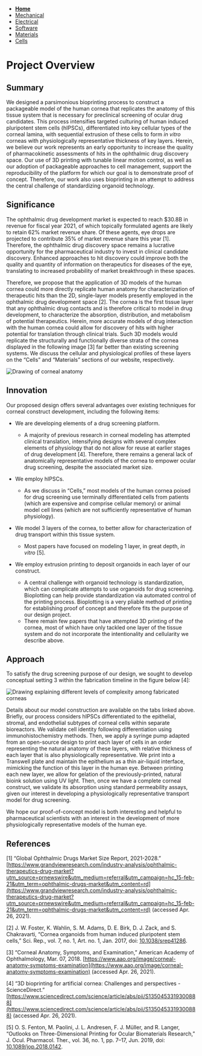 - **[Home](/3-DPrintingCornealOrganoids/index)**
- [Mechanical](/3-DPrintingCornealOrganoids/mechanical)
- [Electrical](/3-DPrintingCornealOrganoids/electrical)
- [Software](/3-DPrintingCornealOrganoids/software)
- [Materials](/3-DPrintingCornealOrganoids/materials)
- [Cells](/3-DPrintingCornealOrganoids/cells)

# Project Overview

## Summary
We designed a parsimonious bioprinting process to construct a packageable model of the human cornea that replicates the anatomy of this tissue system that is necessary for preclinical screening of ocular drug candidates. This process intensifies targeted culturing of human induced pluripotent stem cells (hIPSCs), differentiated into key cellular types of the corneal lamina, with sequential extrusion of these cells to form *in vitro* corneas with physiologically representative thickness of key layers. Herein, we believe our work represents an early opportunity to increase the quality of pharmacokinetic assessments of hits in the ophthalmic drug discovery space. Our use of 3D printing with tunable linear motion control, as well as our adoption of packageable approaches to cell management, support the reproducibility of the platform for which our goal is to demonstrate proof of concept. Therefore, our work also uses bioprinting in an attempt to address the central challenge of standardizing organoid technology.

## Significance
The ophthalmic drug development market is expected to reach $30.8B in revenue for fiscal year 2021, of which topically formulated agents are likely to retain 62% market revenue share. Of these agents, eye drops are projected to contribute 35% of market revenue share this year [1]. Therefore, the ophthalmic drug discovery space remains a lucrative opportunity for the pharmaceutical industry to invest in clinical candidate discovery. Enhanced approaches to hit discovery could improve both the quality and quantity of information on therapeutics for diseases of the eye, translating to increased probability of market breakthrough in these spaces. 

Therefore, we propose that the application of 3D models of the human cornea could more directly replicate human anatomy for characterization of therapeutic hits than the 2D, single-layer models presently employed in the ophthalmic drug development space [2]. The cornea is the first tissue layer that any ophthalmic drug contacts and is therefore critical to model in drug development, to characterize the absorption, distribution, and metabolism of potential therapeutics. Herein, more accurate models of drug interaction with the human cornea could allow for discovery of hits with higher potential for translation through clinical trials. Such 3D models would replicate the structurally and functionally diverse strata of the cornea displayed in the following image [3] far better than existing screening systems. We discuss the cellular and physiological profiles of these layers on the “Cells” and “Materials” sections of our website, respectively.

![Drawing of corneal anatomy](/3-DPrintingCornealOrganoids/CHBE3890/cornea-anatomy.png)

## Innovation
Our proposed design offers several advantages over existing techniques for corneal construct development, including the following items:

* We are developing elements of a drug screening platform.
  * A majority of previous research in corneal modeling has attempted clinical translation, intensifying designs with several complex elements of physiology that do not allow for reuse at earlier stages of drug development [4]. Therefore, there remains a general lack of anatomically representative models of the cornea to empower ocular drug screening, despite the associated market size.

* We employ hIPSCs.
  * As we discuss in “Cells,” most models of the human cornea poised for drug screening use terminally differentiated cells from patients (which are expensive and comprise cellular memory) or animal model cell lines (which are not sufficiently representative of human physiology).

* We model 3 layers of the cornea, to better allow for characterization of drug transport within this tissue system.
  * Most papers have focused on modeling 1 layer, in great depth, *in vitro* [5].

* We employ extrusion printing to deposit organoids in each layer of our construct.
  * A central challenge with organoid technology is standardization, which can complicate attempts to use organoids for drug screening. Bioplotting can help provide standardization via automated control of the printing process. Bioplotting is a very pliable method of printing for establishing proof of concept and therefore fits the purpose of our design project.
  * There remain few papers that have attempted 3D printing of the cornea, most of which have only tackled one layer of the tissue system and do not incorporate the intentionality and cellularity we describe above.

## Approach
To satisfy the drug screening purpose of our design, we sought to develop conceptual setting 3 within the fabrication timeline in the figure below [4]:

![Drawing explaining different levels of complexity among fabricated corneas](/3-DPrintingCornealOrganoids/CHBE3890/fabrication-levels.png)

Details about our model construction are available on the tabs linked above. Briefly, our process considers hIPSCs differentiated to the epithelial, stromal, and endothelial subtypes of corneal cells within separate bioreactors. We validate cell identity following differentiation using immunohistochemistry methods. Then, we apply a syringe pump adapted from an open-source design to print each layer of cells in an order representing the natural anatomy of these layers, with relative thickness of each layer that is also physiologically representative. We print into a Transwell plate and maintain the epithelium as a thin air-liquid interface, mimicking the function of this layer in the human eye. Between printing each new layer, we allow for gelation of the previously-printed, natural bioink solution using UV light. Then, once we have a complete corneal construct, we validate its absorption using standard permeability assays, given our interest in developing a physiologically representative transport model for drug screening.

We hope our proof-of-concept model is both interesting and helpful to pharmaceutical scientists with an interest in the development of more physiologically representative models of the human eye. 

## References
[1] “Global Ophthalmic Drugs Market Size Report, 2021-2028.” [https://www.grandviewresearch.com/industry-analysis/ophthalmic-therapeutics-drug-market?utm_source=prnewswire&utm_medium=referral&utm_campaign=hc_15-feb-21&utm_term=ophthalmic-drugs-market&utm_content=rd](https://www.grandviewresearch.com/industry-analysis/ophthalmic-therapeutics-drug-market?utm_source=prnewswire&utm_medium=referral&utm_campaign=hc_15-feb-21&utm_term=ophthalmic-drugs-market&utm_content=rd) (accessed Apr. 26, 2021).

[2] J. W. Foster, K. Wahlin, S. M. Adams, D. E. Birk, D. J. Zack, and S. Chakravarti, “Cornea organoids from human induced pluripotent stem cells,” Sci. Rep., vol. 7, no. 1, Art. no. 1, Jan. 2017, doi: [10.1038/srep41286](10.1038/srep41286).

[3] “Corneal Anatomy, Symptoms, and Examination,” American Academy of Ophthalmology, Mar. 07, 2018. [https://www.aao.org/image/corneal-anatomy-symptoms-examination](https://www.aao.org/image/corneal-anatomy-symptoms-examination) (accessed Apr. 26, 2021).

[4] “3D bioprinting for artificial cornea: Challenges and perspectives - ScienceDirect.” [https://www.sciencedirect.com/science/article/abs/pii/S1350453319300888](https://www.sciencedirect.com/science/article/abs/pii/S1350453319300888) (accessed Apr. 26, 2021).

[5] O. S. Fenton, M. Paolini, J. L. Andresen, F. J. Müller, and R. Langer, “Outlooks on Three-Dimensional Printing for Ocular Biomaterials Research,” J. Ocul. Pharmacol. Ther., vol. 36, no. 1, pp. 7–17, Jun. 2019, doi: [10.1089/jop.2018.0142](10.1089/jop.2018.0142).
